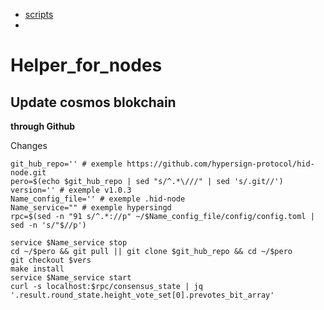 * [scripts](https://github.com/ToTheMars2/Helper_for_nodes/blob/main/scripts.md)
*

# Helper_for_nodes



## Update cosmos blokchain

<b>through Github</b>

Сhanges
```
git_hub_repo='' # exemple https://github.com/hypersign-protocol/hid-node.git
pero=$(echo $git_hub_repo | sed "s/^.*\///" | sed 's/.git//')
version='' # exemple v1.0.3
Name_config_file='' # exemple .hid-node
Name_service="" # exemple hypersingd
rpc=$(sed -n "91 s/^.*://p" ~/$Name_config_file/config/config.toml | sed -n 's/"$//p')

```
```
service $Name_service stop
cd ~/$pero && git pull || git clone $git_hub_repo && cd ~/$pero
git checkout $vers
make install
service $Name_service start
curl -s localhost:$rpc/consensus_state | jq '.result.round_state.height_vote_set[0].prevotes_bit_array'

```


